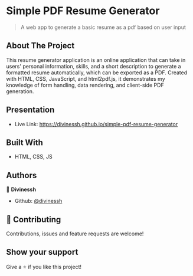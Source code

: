 # Simple PDF Resume Generator
>A web app to generate a basic resume as a pdf based on user input

## About The Project
This resume generator application is an online application that can take in users' personal information, skills, and a short description to generate a formatted resume automatically, which can be exported as a PDF. Created with HTML, CSS, JavaScript, and html2pdf.js, it demonstrates my knowledge of form handling, data rendering, and client-side PDF generation.

## Presentation
- Live Link: https://divinessh.github.io/simple-pdf-resume-generator

## Built With

- HTML, CSS, JS

## Authors

👤 **Divinessh**

- Github: [@divinessh](https://github.com/divinessh)

## 🤝 Contributing

Contributions, issues and feature requests are welcome!

## Show your support

Give a ⭐️ if you like this project!
